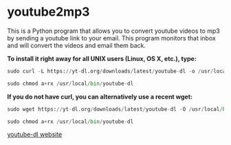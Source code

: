 # youtube2mp3
This is a Python program that allows you to convert youtube videos to mp3 by sending a youtube link to your email. This program monitors that inbox and will convert the videos and email them back.

**To install it right away for all UNIX users (Linux, OS X, etc.), type:**
```python
sudo curl -L https://yt-dl.org/downloads/latest/youtube-dl -o /usr/local/bin/youtube-dl

sudo chmod a+rx /usr/local/bin/youtube-dl
```

**If you do not have curl, you can alternatively use a recent wget:**
```python
sudo wget https://yt-dl.org/downloads/latest/youtube-dl -O /usr/local/bin/youtube-dl

sudo chmod a+rx /usr/local/bin/youtube-dl
```

[youtube-dl website](https://rg3.github.io/youtube-dl/download.html)
